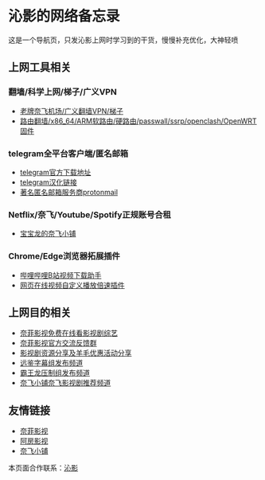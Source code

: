 # 沁影的网络备忘录
这是一个导航页，只发沁影上网时学习到的干货，慢慢补充优化，大神轻喷    

## 上网工具相关

### 翻墙/科学上网/梯子/广义VPN           
* [老牌奈飞机场/广义翻墙VPN/梯子](https://t.me/QinShadowNote/2)        
* [路由翻墙/x86_64/ARM软路由/硬路由/passwall/ssrp/openclash/OpenWRT固件](https://t.me/OpenWRTcn)        

### telegram全平台客户端/匿名邮箱 
* [telegram官方下载地址](https://telegram.org/apps)           
* [telegram汉化链接](https://t.me/setlanguage/classic-zh)      
* [著名匿名邮箱服务商protonmail](https://protonmail.com/)          

### Netflix/奈飞/Youtube/Spotify正规账号合租       
* [宝宝龙的奈飞小铺](https://www.naifei.shop/?sid=EyTkXH)

### Chrome/Edge浏览器拓展插件      
* [哔哩哔哩B站视频下载助手](https://chrome.google.com/webstore/detail/bilibili%E5%93%94%E5%93%A9%E5%93%94%E5%93%A9%E4%B8%8B%E8%BD%BD%E5%8A%A9%E6%89%8B/bfcbfobhcjbkilcbehlnlchiinokiijp)     
* [网页在线视频自定义播放倍速插件](https://chrome.google.com/webstore/detail/video-speed-manager/fkopaaikpmfhpmoobnmklgmcgmhgfkcd)      

## 上网目的相关     
* [奈菲影视免费在线看影视剧综艺](https://www.nfmovies.com/)     
* [奈菲影视官方交流反馈群](https://t.me/joinchat/KmUaGRMWdO29JVd3wcCHCg)     
* [影视剧资源分享及羊毛优惠活动分享](https://t.me/joinchat/AAAAAEhkwtQjONQXe--Z8g)      
* [远鉴字幕组发布频道](https://t.me/joinchat/AAAAAE3AeBfFEPXuMGLzWw)       
* [霸王龙压制组发布频道](https://t.me/T_rex2333)            
* [奈飞小铺奈飞影视剧推荐频道](https://t.me/netflixmv)         

## 友情链接         
* [奈菲影视](https://www.nfmovies.com/)          
* [阿房影视](https://epang.ml/)     
* [奈飞小铺](https://www.naifei.shop/?sid=EyTkXH)    

本页面合作联系：[沁影](https://t.me/QinShadow)      
